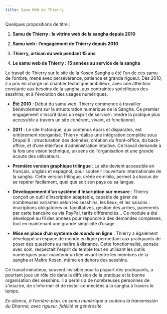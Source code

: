```yaml
---
title: Samu Web de Thierry
---
```


Quelques propositions de titre :

1. **Samu de Thierry : la vitrine web de la sangha depuis 2010**

2. **Samu web : l’engagement de Thierry depuis 2010**

3. **Thierry, artisan du web pendant 15 ans**

4. **Le samu web de Thierry : 15 années au service de la sangha**

Le travail de Thierry sur le site de la Kosen Sangha a été l’un de ces samu de l’ombre, mené avec persévérance, patience et grande rigueur. Dès 2010, il a pris en charge un chantier technique ambitieux, avec une attention constante aux besoins de la sangha, aux contraintes spécifiques des sesshins, et à l'évolution des usages numériques.

* **Été 2010** : Début du samu web. Thierry commence à travailler bénévolement sur la structuration numérique de la Sangha. Ce premier engagement s'inscrit dans un esprit de service : rendre la pratique plus accessible à travers un site cohérent, vivant, et fonctionnel.

* **2011** : Le site historique, aux contenus épars et disparates, est entièrement réorganisé. Thierry réalise une intégration complète sous Drupal 6 : structuration des données, création du front-office, du back-office, et d’une interface d’administration intuitive. Ce travail demande à la fois une vision technique, un sens de l'organisation et une grande écoute des utilisateurs.

* **Première version graphique trilingue** : Le site devient accessible en français, anglais et espagnol, pour soutenir l’ouverture internationale de la sangha. Cette version trilingue, créée ex-nihilo, permet à chacun de se repérer facilement, quel que soit son pays ou sa langue.

* **Développement d’un système d’inscription sur mesure** : Thierry conçoit un outil d’inscription adaptable, capable de gérer de nombreuses variantes selon les sesshins, les lieux, et les saisons : inscriptions obligatoires ou facultatives, gestion des arrhes, paiements par carte bancaire ou via PayPal, tarifs différenciés… Ce module a été développé au fil des années pour répondre à des demandes complexes, tout en maintenant une grande simplicité d’usage.

* **Mise en place d’un système de *mondo* en ligne** : Thierry a également développé un espace de mondo en  ligne permettant aux pratiquants de poser des questions au maître à distance. Cette fonctionnalité, pensée avec soin, respectait l'esprit du temple tout en utilisant les outils numériques pour maintenir un lien vivant entre les membres de la sangha et Maître Kosen, même en dehors des sesshins.

Ce travail minutieux, souvent invisible pour la plupart des pratiquants, a pourtant joué un rôle clé dans la diffusion de la pratique et la bonne organisation des sesshins. Il a permis à de nombreuses personnes de s’inscrire, de s’informer et de rester connectées à la sangha à travers le temps.

*En silence, à l’arrière-plan, ce samu numérique a soutenu la transmission du Dharma, avec rigueur, fidélité et générosité.*
